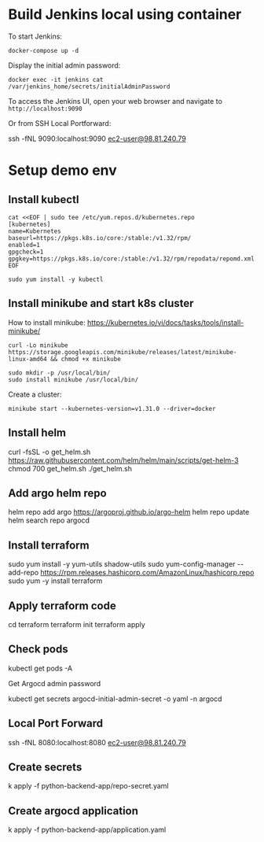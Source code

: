 # Build Jenkins local using container

To start Jenkins:

```
docker-compose up -d
```

Display the initial admin password:

```
docker exec -it jenkins cat /var/jenkins_home/secrets/initialAdminPassword
```

To access the Jenkins UI, open your web browser and navigate to `http://localhost:9090`

Or from SSH Local Portforward: 

ssh -fNL 9090:localhost:9090 ec2-user@98.81.240.79

# Setup demo env

## Install kubectl

```
cat <<EOF | sudo tee /etc/yum.repos.d/kubernetes.repo
[kubernetes]
name=Kubernetes
baseurl=https://pkgs.k8s.io/core:/stable:/v1.32/rpm/
enabled=1
gpgcheck=1
gpgkey=https://pkgs.k8s.io/core:/stable:/v1.32/rpm/repodata/repomd.xml.key
EOF

sudo yum install -y kubectl
```

## Install minikube and start k8s cluster

How to install minikube: https://kubernetes.io/vi/docs/tasks/tools/install-minikube/

```
curl -Lo minikube https://storage.googleapis.com/minikube/releases/latest/minikube-linux-amd64 && chmod +x minikube

sudo mkdir -p /usr/local/bin/
sudo install minikube /usr/local/bin/
```

Create a cluster:

```
minikube start --kubernetes-version=v1.31.0 --driver=docker
```

## Install helm

curl -fsSL -o get_helm.sh https://raw.githubusercontent.com/helm/helm/main/scripts/get-helm-3
chmod 700 get_helm.sh
./get_helm.sh


## Add argo helm repo 

helm repo add argo https://argoproj.github.io/argo-helm
helm repo update
helm search repo argocd

## Install terraform

sudo yum install -y yum-utils shadow-utils
sudo yum-config-manager --add-repo https://rpm.releases.hashicorp.com/AmazonLinux/hashicorp.repo
sudo yum -y install terraform

## Apply terraform code

cd terraform
terraform init
terraform apply

## Check pods

kubectl get pods -A

Get Argocd admin password

kubectl get secrets argocd-initial-admin-secret -o yaml -n argocd

## Local Port Forward

ssh -fNL 8080:localhost:8080 ec2-user@98.81.240.79

## Create secrets

k apply -f python-backend-app/repo-secret.yaml

## Create argocd application

k apply -f python-backend-app/application.yaml